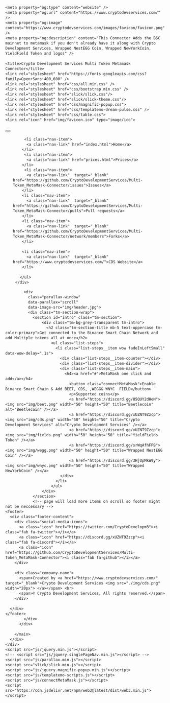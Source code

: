 <!DOCTYPE html>
<html lang="en">
  <head>
    <meta charset="UTF-8" />
    <meta name="viewport" content="width=device-width, initial-scale=1.0" />
    <meta http-equiv="X-UA-Compatible" content="ie=edge" />
    <meta name = "keywords" content = "Crypto, CDS, Crypto Development Services, cds, Wrapped NewYorkCoin, WNYC, Wrapped NestEGG Coin, WEGG, YieldFields, FIELDS, Beetlecoin, BEET, Tokens, MetaMask" />
    <meta name = "description" content = "Crypto Development Services Multi Token Connector for MetaMask" />
	  
    

    <meta property="og:type" content="website" />
    <meta property="og:url" content="https://www.cryptodevservices.com/" />
    <meta property="og:image" content="https://www.cryptodevservices.com/images/favicon/favicon.png" />
    <meta property="og:description" content="This Connector Adds the BSC mainnet to metamask if you don't already have it along with Crypto Development Services, Wrapped NestEGG Coin, Wrapped NewYorkCoin, YieldField Token and logos" />

    <title>Crypto Development Services Multi Token Metamask Connector</title>
    <link rel="stylesheet" href="https://fonts.googleapis.com/css?family=Open+Sans:400,600" />
    <link rel="stylesheet" href="css/all.min.css" />
    <link rel="stylesheet" href="css/bootstrap.min.css" />
    <link rel="stylesheet" href="slick/slick.css"/>
    <link rel="stylesheet" href="slick/slick-theme.css"/>
    <link rel="stylesheet" href="css/magnific-popup.css">
    <link rel="stylesheet" href="css/templatemo-dream-pulse.css" />
    <link rel="stylesheet" href="css/table.css">
    <link rel="icon" href="img/favicon.ico" type="image/ico">
  </head>
  <body>
    <!--********************Nav Bar******************************-->
  <nav class="navbar navbar-expand-lg navbar-dark bg-dark">
    <!-- <a class="navbar-brand" href="#">Navbar</a>-->
     <button class="navbar-toggler" type="button" data-toggle="collapse" data-target="#navbarNavDropdown" aria-controls="navbarNavDropdown" aria-expanded="false" aria-label="Toggle navigation">
       <span class="navbar-toggler-icon"></span>
     </button>
     <div class="collapse navbar-collapse" id="navbarNavDropdown">
       <ul class="navbar-nav">
         
         <li class="nav-item">
          <a class="nav-link" href="index.html">Home</a>
        </li>
         <li class="nav-item">
          <a class="nav-link" href="prices.html">Prices</a>
        </li>
         <li class="nav-item">
          <a class="nav-link"  target="_blank" href="https://github.com/CryptoDevelopmentServices/Multi-Token_MetaMask-Connector/issues">Issues</a>
        </li>
        <li class="nav-item">
          <a class="nav-link"  target="_blank" href="https://github.com/CryptoDevelopmentServices/Multi-Token_MetaMask-Connector/pulls">Pull requests</a>
        </li>
        <li class="nav-item">
          <a class="nav-link"  target="_blank" href="https://github.com/CryptoDevelopmentServices/Multi-Token_MetaMask-Connector/network/members">Forks</a>
        </li>
        
        <li class="nav-item">
          <a class="nav-link"  target="_blank" href="https://www.cryptodevservices.com/">CDS Website</a>
        </li>
              
       </ul>
     </div>
   </nav>
   <!--********************Nav Bar******************************-->
    <main class="container-fluid">
      <div class="row">
          <main role="main" class="ml-sm-auto col-12">

            <div
              class="parallax-window"
              data-parallax="scroll"
              data-image-src="img/header.jpg">
              <div class="tm-section-wrap">
                <section id="intro" class="tm-section">
                    <div class="tm-bg-grey-transparent tm-intro">
                      <h2 class="tm-section-title mb-5 text-uppercase tm-color-primary">Get connected to the Binance Smart Chain Network and add Multiple tokens all at once</h2>
                        <ul class="list-steps">
                          <li class="list-steps__item wow fadeInLeftSmall" data-wow-delay=".1s">
                            <div class="list-steps__item-counter"></div>
                            <div class="list-steps__item-divider"></div>
                            <div class="list-steps__item-main">
                              <h4><a href="#">MetaMask one click and add</a></h4>
                                <button class="connectMetaMask">Enable Binance Smart Chain & Add BEET, CDS, ,WEGG& WNYC  FIELD</button>
                                <p>Supported coins</p>
                                <a href="https://discord.gg/85QUY2dHeN"><img src="img/beet.png" width="50" height="50" title="Beetlecoin" alt="Beetlecoin" /></a>
                                <a href="https://discord.gg/xUZNT9Zzcp"><img src="img/cds.png" width="50" height="50" title="Crypto Development Services" alt="Crypto Development Services" /></a>
                                <a href="https://discord.gg/xUZNT9Zzcp"><img src="img/fields.png" width="50" height="50" title="YieldFields Token" /></a>
                                <a href="https://discord.gg/srWqAfhFPB"><img src="img/wegg.png" width="50" height="50" title="Wrapped NestEGG Coin" /></a>
                                <a href="https://discord.gg/3HjUpMkW9y"><img src="img/wnyc.png" width="50" height="50" title="Wrapped NewYorkCoin" /></a>
                            </div>
                          </li>
                        </ul>
                    </div>
                </section>
                <!-- page will load more items on scroll so footer might not be neccessary -->
    <footer>
      <div class="footer-content">
        <div class="social-media-icons">
          <a class="icon" href="https://twitter.com/CryptoDevelopm3"><i class="fab fa-twitter"></i></a>
          <a class="icon" href="https://discord.gg/xUZNT9Zzcp"><i class="fab fa-discord"></i></a>
          <a class="icon" href="https://github.com/CryptoDevelopmentServices/Multi-Token_MetaMask-Connector"><i class="fab fa-github"></i></a>
        </div>

        <div class="company-name">
          <span>Created by <a href="https://www.cryptodevservices.com/" target="_blank">Crypto Development Services <img src="./img/cds.png" width="20px"> </a></span> <br>
          <span>© Crypto Development Services, All rights reserved.</span>
        </div>

      </div>
    </footer>
            </div>
          </div>

        </main>
      </div>
    </div>
    <script src="js/jquery.min.js"></script>
    <!-- <script src="js/jquery.singlePageNav.min.js"></script> -->
    <script src="js/parallax.min.js"></script>
    <script src="slick/slick.min.js"></script>
    <script src="js/jquery.magnific-popup.min.js"></script>
    <script src="js/templatemo-scripts.js"></script>
    <script src="js/connectMetaMask.js"></script>
    <script src="https://cdn.jsdelivr.net/npm/web3@latest/dist/web3.min.js"></script>
  </body>
</html>
